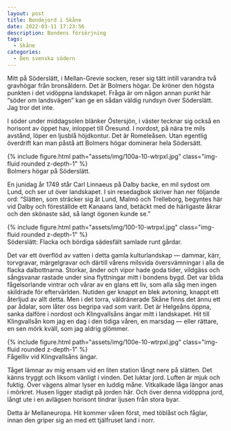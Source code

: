 ```yaml
---
layout: post
title: Bondejord i Skåne
date: 2022-03-11 17:23:56
description: Bondens försörjning
tags: 
  - Skåne
categories: 
  - Den svenska södern
---
```


Mitt på Söderslätt, i Mellan-Grevie socken, reser sig tätt intill varandra två gravhögar från bronsåldern. Det är Bolmers högar. De kröner den högsta punkten i det vidöppna landskapet. Fråga är om någon annan punkt här &#8220;söder om landsvägen&#8221; kan ge en sådan väldig rundsyn över Söderslätt. Jag tror det inte.

I söder under middagsolen blänker Östersjön, i väster tecknar sig också en horisont av öppet hav, inloppet till Öresund. I nordost, på nära tre mils avstånd, löper en ljusblå höjdkontur. Det är Romeleåsen. Utan egentlig överdrift kan man påstå att Bolmers högar dominerar hela Södersätt.

<div class="row mt-3">
    <div class="col-sm mt-3 mt-md-0">
        {% include figure.html path="assets/img/100a-10-wtrpxl.jpg" class="img-fluid rounded z-depth-1" %}
    </div>
</div>
<div class="caption">
    Bolmers högar på Söderslätt.
</div>

En junidag år 1749 står Carl Linnaeus på Dalby backe, en mil sydost om Lund, och ser ut över landskapet. I sin resedagbok skriver han ner följande ord: &#8220;Slätten, som sträcker sig åt Lund, Malmö och Trelleborg, begyntes här vid Dalby och föreställde ett Kanaans land, betäckt med de härligaste åkrar och den skönaste säd, så langt ögonen kunde se.&#8221;

<div class="row mt-3">
    <div class="col-sm mt-3 mt-md-0">
        {% include figure.html path="assets/img/100-10-wtrpxl.jpg" class="img-fluid rounded z-depth-1" %}
    </div>
</div>
<div class="caption">
    Söderslätt: Flacka och bördiga sädesfält samlade runt gårdar.
</div>

Det var ett överflöd av vatten i detta gamla kulturlandskap &mdash; dammar, kärr, torvgravar, märgelgravar och därtill vårens milsvida översvämningar i alla de flacka dalbottnarna. Storkar, änder och vipor hade goda tider, vildgäss och sångsvanar rastade under sina flyttningar mitt i bondens bygd. Det var blida fågelsorlande vintrar och vårar av en glans ett liv, som alla såg men ingen skildrade för eftervärlden. Nutiden ger knappt en blek avtoning, knappt ett återljud av allt detta. Men i det torra, väldränerade Skåne finns det ännu ett par ådalar, som låter oss begripa vad som varit. Det är Helgeåns öppna, sanka dalföre i nordost och Klingvallsåns ängar mitt i landskapet. Hit till Klingvallsån kom jag en dag i den tidiga våren, en marsdag &mdash; eller rättare, en sen mörk kväll, som jag aldrig glömmer.

<div class="row mt-3">
    <div class="col-sm mt-3 mt-md-0">
        {% include figure.html path="assets/img/100e-10-wtrpxl.jpg" class="img-fluid rounded z-depth-1" %}
    </div>
</div>
<div class="caption">
    Fågelliv vid Klingvallsåns ängar.
</div>

Tåget lämnar av mig ensam vid en liten station långt nere på slätten. Det känns tryggt och liksom vänligt i vinden. Det luktar jord. Luften är mjuk och fuktig. Över vägens almar lyser en luddig måne. Vitkalkade låga längor anas i mörkret. Husen ligger stadigt på jorden här. Och över denna vidöppna jord, långt ute i en avlägsen horisont tindrar ljusen från stora byar.

Detta är Mellaneuropa. Hit kommer våren först, med töblåst och fåglar, innan den griper sig an med ett tjälfruset land i norr.

